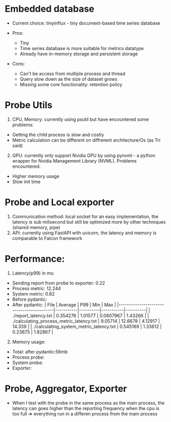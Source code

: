 # Embedded database

- Current choice: tinyinflux - tiny document-based time series database
- Pros:

  - Tiny
  - Time series database is more suitable for metrics datatype
  - Already have in-memory storage and persistent storage

- Cons:
  - Can't be access from multiple process and thread
  - Query slow down as the size of dataset grows
  - Missing some core functionality: retention policy

# Probe Utils

1. CPU, Memory: currently using psutil but have encountered some problems:

- Getting the child process is slow and costly
- Metric calculation can be different on diffrerent architecture/Os (as Tri said)

2. GPU: currently only support Nvidia GPU by using pynvml - a python wrapper for Nvidia Management Library (NVML). Problems encountered:

- Higher memory usage
- Slow init time

# Probe and Local exporter

1. Communication method: local socket for an easy implementation, the latency is sub milisecond but still be optimized more by other techniques (shared memory, pipe)
2. API: currently using FastAPI with uvicorn, the latency and memory is comparable to Falcon framework

# Performance:

1. Latency(p99) in ms:

- Sending report from probe to exporter: 0.22
- Process metric: 12.244
- System metric: 0.82
- Before pydantic:
- After pydantic:
    | File                                     |   Average |      P99 |       Min |      Max |
    |------------------------------------------|-----------|----------|-----------|----------|
    | ./report_latency.txt                     |  0.354276 |  1.01577 | 0.0607967 |  1.43266 |
    | ./calculating_process_metric_latency.txt |  9.05714  | 12.6678  | 4.12917   | 14.339   |
    | ./calculating_system_metric_latency.txt  |  0.545169 |  1.33612 | 0.23675   |  1.82867 |

2. Memory usage:
- Total: after pydantic:56mb
- Process probe:
- System probe:
- Exporter:

# Probe, Aggregator, Exporter 
- When I test with the probe in the same process as the main process, the latency can goes higher than the reporting frequency when the cpu is too full => everything run in a differen process from the main process

